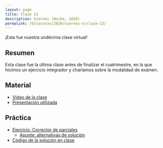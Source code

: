 ```yaml
---
layout: page
title: Clase 13
description: Viernes (Noche, 2020)
permalink: /bitacoras/2020/viernes-n/clase-13/
---
```


¡Esta fue nuestra undécima clase virtual!

## Resumen

Esta clase fue la última clase antes de finalizar el cuatrimestre, en la que hicimos un ejercicio integrador y charlamos sobre la modalidad de exámen.

## Material

- [Video de la clase](https://us02web.zoom.us/rec/share/vPFZJZ7o-11OeM_f9mvUfa4KHZTIaaa80XMeqfdfzhsApPeGsjh_pQBjnOvnlinV?startTime=1595023516000)
- [Presentación utilizada](https://docs.google.com/presentation/d/1nu2ykrWLkdWewDWQ7sP_cdcU9bvKFhaMm2vctFXwe8w/edit#slide=id.g35f391192_00)

## Práctica

- [Ejercicio: Corrector de parciales](https://docs.google.com/document/d/1PGdn-k9N9R0eLKztHoT1Hd-PIHXohHccQ4Xu1_W3tIQ/edit?usp=drive_web&ouid=112820253850357685011)
  - [Apunte: alternativas de solución](https://docs.google.com/document/d/1F3MK2cjnFZiKdlHEkKyyGg0WblYb3A3bCJIN4k2Asm4/edit#heading=h.mtd0ygpdrc3t)
- [Código de la solución en clase](https://gist.github.com/flbulgarelli/f7516a3050d41e5ce7878f379c346b4e)
